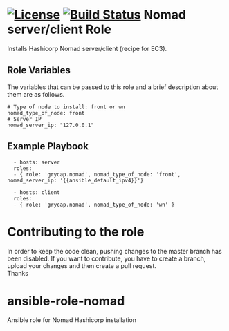 [![License](https://img.shields.io/badge/license-Apache%202-blue.svg)](https://www.apache.org/licenses/LICENSE-2.0)
[![Build Status](https://travis-ci.org/grycap/ansible-role-nomad.svg?branch=master)](https://travis-ci.org/grycap/ansible-role-nomad)
Nomad server/client Role
=======================

Installs Hashicorp Nomad server/client (recipe for EC3).

Role Variables
--------------

The variables that can be passed to this role and a brief description about them are as follows.

	# Type of node to install: front or wn
	nomad_type_of_node: front
	# Server IP
	nomad_server_ip: "127.0.0.1"

Example Playbook
----------------
```
  - hosts: server
  roles:
  - { role: 'grycap.nomad', nomad_type_of_node: 'front', nomad_server_ip: '{{ansible_default_ipv4}}'}
```
```
  - hosts: client
  roles:
  - { role: 'grycap.nomad', nomad_type_of_node: 'wn' }
```

Contributing to the role
========================
In order to keep the code clean, pushing changes to the master branch has been disabled. If you want to contribute, you have to create a branch, upload your changes and then create a pull request.  
Thanks

# ansible-role-nomad
Ansible role for Nomad Hashicorp installation

